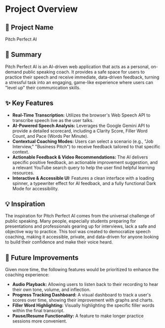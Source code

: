 # Project Overview

## 🎯 Project Name
Pitch Perfect AI

## 🚀 Summary
Pitch Perfect AI is an AI-driven web application that acts as a personal, on-demand public speaking coach. It provides a safe space for users to practice their speech and receive immediate, data-driven feedback, turning a stressful task into an engaging, game-like experience where users can "level up" their communication skills.

## ✨ Key Features
- **Real-Time Transcription:** Utilizes the browser's Web Speech API to transcribe speech live as the user talks.
- **AI-Powered Speech Analysis:** Leverages the Google Gemini API to provide a detailed scorecard, including a Clarity Score, Filler Word Count, and Pace (Words Per Minute).
- **Contextual Coaching Modes:** Users can select a scenario (e.g., "Job Interview," "Business Pitch") to receive feedback tailored to that specific context.
- **Actionable Feedback & Video Recommendations:** The AI delivers specific positive feedback, an actionable improvement suggestion, and a relevant YouTube search query to help the user find helpful learning resources.
- **Interactive & Accessible UI:** Features a clean interface with a loading spinner, a typewriter effect for AI feedback, and a fully functional Dark Mode for accessibility.

## 💡 Inspiration
The inspiration for Pitch Perfect AI comes from the universal challenge of public speaking. Many people, especially students preparing for presentations and professionals gearing up for interviews, lack a safe and objective way to practice. This tool was created to democratize speech coaching, making it accessible, private, and data-driven for anyone looking to build their confidence and make their voice heard.

## 📌 Future Improvements
Given more time, the following features would be prioritized to enhance the coaching experience:
- **Audio Playback:** Allowing users to listen back to their recording to hear their own tone, volume, and inflection.
- **Progress Tracking Dashboard:** A visual dashboard to track a user's scores over time, showing their improvement with graphs and charts.
- **Filler Word Highlighting:** Visually highlighting the specific filler words within the final transcript.
- **Pause/Resume Functionality:** A feature to make longer practice sessions more convenient.